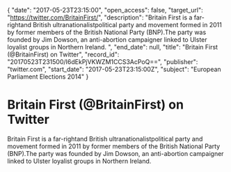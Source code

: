 {
  "date": "2017-05-23T23:15:00", 
  "open_access": false, 
  "target_url": "https://twitter.com/BritainFirst/", 
  "description": "Britain First is a far-rightand British ultranationalistpolitical party and movement formed in 2011 by former members of the British National Party (BNP).The party was founded by Jim Dowson, an anti-abortion campaigner linked to Ulster loyalist groups in Northern Ireland. ", 
  "end_date": null, 
  "title": "Britain First (@BritainFirst) on Twitter", 
  "record_id": "20170523T231500/I6dEkPjVKWZM1CCS3AcPoQ==", 
  "publisher": "twitter.com", 
  "start_date": "2017-05-23T23:15:00Z", 
  "subject": "European Parliament Elections 2014"
}

# Britain First (@BritainFirst) on Twitter

Britain First is a far-rightand British ultranationalistpolitical party and movement formed in 2011 by former members of the British National Party (BNP).The party was founded by Jim Dowson, an anti-abortion campaigner linked to Ulster loyalist groups in Northern Ireland. 